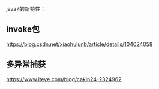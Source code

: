 java7的新特性：

## invoke包
https://blog.csdn.net/xiaohulunb/article/details/104024058
## 多异常捕获
https://www.iteye.com/blog/cakin24-2324962